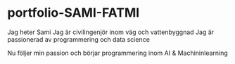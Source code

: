 # portfolio-SAMI-FATMI

Jag heter Sami 
Jag är civilingenjör inom väg och vattenbyggnad
Jag är passionerad av programmering och data science

Nu följer min passion och börjar programmering inom AI & Machininlearning